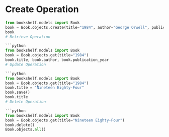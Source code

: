 # Create Operation

```python
from bookshelf.models import Book
book = Book.objects.create(title="1984", author="George Orwell", publication_year=1949)
book
# Retrieve Operation

```python
from bookshelf.models import Book
book = Book.objects.get(title="1984")
book.title, book.author, book.publication_year
# Update Operation

```python
from bookshelf.models import Book
book = Book.objects.get(title="1984")
book.title = "Nineteen Eighty-Four"
book.save()
book.title
# Delete Operation

```python
from bookshelf.models import Book
book = Book.objects.get(title="Nineteen Eighty-Four")
book.delete()
Book.objects.all()

